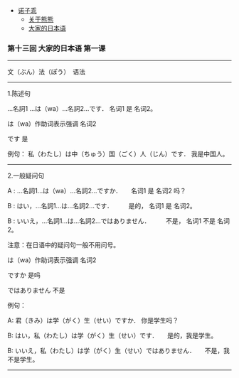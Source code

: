 - [诺子乖](Yi.md)
  - [关于熊熊](bear.md)
  - [大家的日本语](japanese.md)

### 第十三回 大家的日本语 第一课

-----------------------------------------------

文（ぶん）法（ぽう）　语法

----------------------------------------------------------

1.陈述句

...名詞1 ...は（wa）...名詞2...です．   名词1 是 名词2。

は（wa）作助词表示强调 名词2

です 是

例句： 私（わたし）は中（ちゅう）国（ごく）人（じん）です．  我是中国人。

----------------------------------------------------------

2.一般疑问句

A : ...名詞1...は（wa）...名詞2...ですか．　　名词1 是 名词2 吗？

B : はい，...名詞1...は...名詞2...です．　　　是的， 名词1 是 名词2。

B : いいえ，...名詞1...は...名詞2...ではありません．　　　不是， 名词1 不是 名词2。

注意：在日语中的疑问句一般不用问号。

は（wa）作助词表示强调 名词2

ですか 是吗

ではありません 不是

例句：

A: 君（きみ）は学（がく）生（せい）ですか．  你是学生吗？

B: はい，私（わたし）は学（がく）生（せい）です．　　是的，我是学生。

B: いいえ，私（わたし）は学（がく）生（せい）ではありません．　　不是，我不是学生。

----------------------------------------------------------






